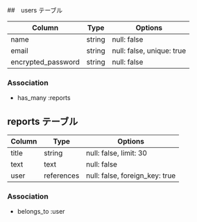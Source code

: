 ##　users テーブル

| Column              | Type    | Options                   |
| ------------------- | ------- | ------------------------- |
| name                | string  | null: false               |
| email               | string  | null: false, unique: true |
| encrypted_password  | string  | null: false               |

### Association

- has_many :reports

## reports  テーブル

| Column | Type        | Options                         |
| -------| ----------- | ------------------------------- |
| title  | string      | null: false, limit: 30          |
| text   | text        | null: false                     |
| user   | references  | null: false, foreign_key: true  |

### Association

- belongs_to :user